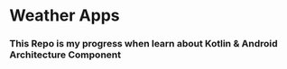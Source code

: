 # Weather Apps

### This Repo is my progress when learn about Kotlin & Android Architecture Component

